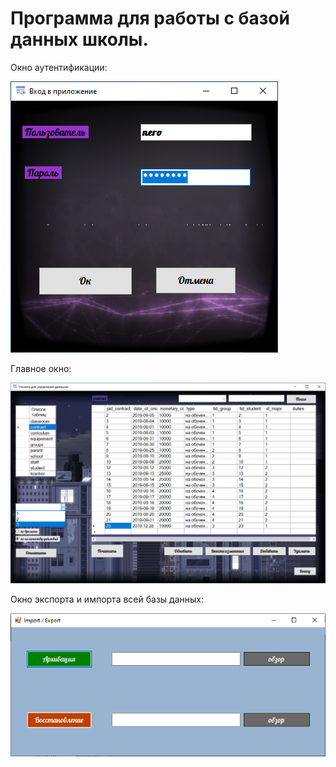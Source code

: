 # Программа для работы с базой данных школы.

Окно аутентификации:

![Auth Screen](https://github.com/NeroSH/PrSQl/raw/master/screenshots/auth.png)

Главное окно:

![Main Screen](https://github.com/NeroSH/PrSQl/raw/master/screenshots/main.png)

Окно экспорта и импорта всей базы данных:

![Auth Screen](https://github.com/NeroSH/PrSQl/raw/master/screenshots/import_export.png)
